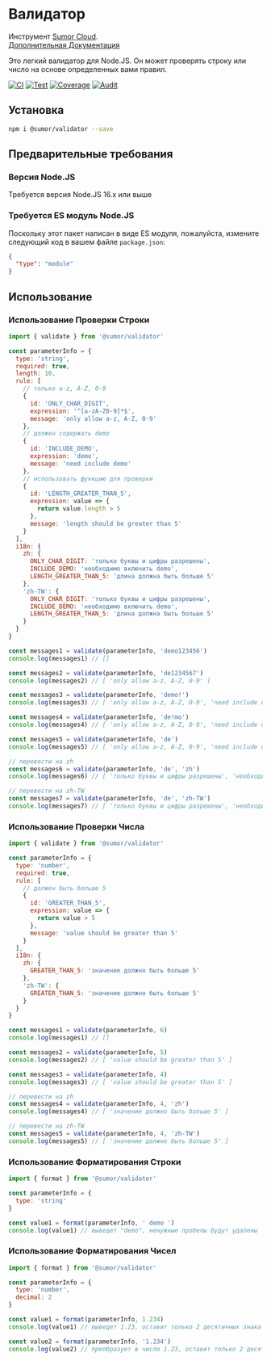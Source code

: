 # Валидатор

Инструмент [Sumor Cloud](https://sumor.cloud).  
[Дополнительная Документация](https://sumor.cloud)

Это легкий валидатор для Node.JS.
Он может проверять строку или число на основе определенных вами правил.

[![CI](https://github.com/sumor-cloud/validator/actions/workflows/ci.yml/badge.svg)](https://github.com/sumor-cloud/validator/actions/workflows/ci.yml)
[![Test](https://github.com/sumor-cloud/validator/actions/workflows/ut.yml/badge.svg)](https://github.com/sumor-cloud/validator/actions/workflows/ut.yml)
[![Coverage](https://github.com/sumor-cloud/validator/actions/workflows/coverage.yml/badge.svg)](https://github.com/sumor-cloud/validator/actions/workflows/coverage.yml)
[![Audit](https://github.com/sumor-cloud/validator/actions/workflows/audit.yml/badge.svg)](https://github.com/sumor-cloud/validator/actions/workflows/audit.yml)

## Установка

```bash
npm i @sumor/validator --save
```

## Предварительные требования

### Версия Node.JS

Требуется версия Node.JS 16.x или выше

### Требуется ES модуль Node.JS

Поскольку этот пакет написан в виде ES модуля,
пожалуйста, измените следующий код в вашем файле `package.json`:

```json
{
  "type": "module"
}
```

## Использование

### Использование Проверки Строки

```js
import { validate } from '@sumor/validator'

const parameterInfo = {
  type: 'string',
  required: true,
  length: 10,
  rule: [
    // только a-z, A-Z, 0-9
    {
      id: 'ONLY_CHAR_DIGIT',
      expression: '^[a-zA-Z0-9]*$',
      message: 'only allow a-z, A-Z, 0-9'
    },
    // должен содержать demo
    {
      id: 'INCLUDE_DEMO',
      expression: 'demo',
      message: 'need include demo'
    },
    // использовать функцию для проверки
    {
      id: 'LENGTH_GREATER_THAN_5',
      expression: value => {
        return value.length > 5
      },
      message: 'length should be greater than 5'
    }
  ],
  i18n: {
    zh: {
      ONLY_CHAR_DIGIT: 'только буквы и цифры разрешены',
      INCLUDE_DEMO: 'необходимо включить demo',
      LENGTH_GREATER_THAN_5: 'длина должна быть больше 5'
    },
    'zh-TW': {
      ONLY_CHAR_DIGIT: 'только буквы и цифры разрешены',
      INCLUDE_DEMO: 'необходимо включить demo',
      LENGTH_GREATER_THAN_5: 'длина должна быть больше 5'
    }
  }
}

const messages1 = validate(parameterInfo, 'demo123456')
console.log(messages1) // []

const messages2 = validate(parameterInfo, 'de1234567')
console.log(messages2) // [ 'only allow a-z, A-Z, 0-9' ]

const messages3 = validate(parameterInfo, 'demo!')
console.log(messages3) // [ 'only allow a-z, A-Z, 0-9', 'need include demo' ]

const messages4 = validate(parameterInfo, 'de!mo')
console.log(messages4) // [ 'only allow a-z, A-Z, 0-9', 'need include demo' ]

const messages5 = validate(parameterInfo, 'de')
console.log(messages5) // [ 'only allow a-z, A-Z, 0-9', 'need include demo', 'length should be greater than 5' ]

// перевести на zh
const messages6 = validate(parameterInfo, 'de', 'zh')
console.log(messages6) // [ 'только буквы и цифры разрешены', 'необходимо включить demo', 'длина должна быть больше 5' ]

// перевести на zh-TW
const messages7 = validate(parameterInfo, 'de', 'zh-TW')
console.log(messages7) // [ 'только буквы и цифры разрешены', 'необходимо включить demo', 'длина должна быть больше 5' ]
```

### Использование Проверки Числа

```js
import { validate } from '@sumor/validator'

const parameterInfo = {
  type: 'number',
  required: true,
  rule: [
    // должен быть больше 5
    {
      id: 'GREATER_THAN_5',
      expression: value => {
        return value > 5
      },
      message: 'value should be greater than 5'
    }
  ],
  i18n: {
    zh: {
      GREATER_THAN_5: 'значение должно быть больше 5'
    },
    'zh-TW': {
      GREATER_THAN_5: 'значение должно быть больше 5'
    }
  }
}

const messages1 = validate(parameterInfo, 6)
console.log(messages1) // []

const messages2 = validate(parameterInfo, 5)
console.log(messages2) // [ 'value should be greater than 5' ]

const messages3 = validate(parameterInfo, 4)
console.log(messages3) // [ 'value should be greater than 5' ]

// перевести на zh
const messages4 = validate(parameterInfo, 4, 'zh')
console.log(messages4) // [ 'значение должно быть больше 5' ]

// перевести на zh-TW
const messages5 = validate(parameterInfo, 4, 'zh-TW')
console.log(messages5) // [ 'значение должно быть больше 5' ]
```

### Использование Форматирования Строки

```js
import { format } from '@sumor/validator'

const parameterInfo = {
  type: 'string'
}

const value1 = format(parameterInfo, ' demo ')
console.log(value1) // выведет "demo", ненужные пробелы будут удалены
```

### Использование Форматирования Чисел

```js
import { format } from '@sumor/validator'

const parameterInfo = {
  type: 'number',
  decimal: 2
}

const value1 = format(parameterInfo, 1.234)
console.log(value1) // выведет 1.23, оставит только 2 десятичных знака

const value2 = format(parameterInfo, '1.234')
console.log(value2) // преобразует в число 1.23, оставит только 2 десятичных знака
```
